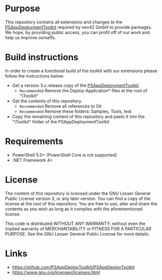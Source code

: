 # Purpose
This repository contains all extensions and changes to the [PSAppDeploymentToolkit](#links) required by neo42 GmbH to provide packages. We hope, by providing public access, you can profit off of our work and help us improve ourselfs.

# Build instructions
In order to create a functional build of the toolkit with our extensions please follow the instructions below:

* Get a version 3.x release copy of the [PSAppDeploymentToolkit](#links).
    - ```Recommended``` Remove the Deploy-Application* files at the root of "\Toolkit"
* Get the contents of this repository.
    - ```Recommended``` Remove all references to Git
    - ```Recommended``` Remove these folders: Samples, Tools, test
* Copy the remaining content of this repository and paste it into the "\Toolkit" folder of the PSAppDeploymentToolkit 

# Requirements
* PowerShell 5.0+ (PowerShell Core is not supported)
* .NET Framework 4+

# License
The content of this repository is licensed under the GNU Lesser General Public License version 3, or any later version. You can find a copy of the license at the root of this repository. You are free to use, alter and share the contents as you wish as long as it complies with the aforementioned license.

This code is distributed WITHOUT ANY WARRANTY; without even the implied warranty of MERCHANTABILITY or FITNESS FOR A PARTICULAR PURPOSE. See the GNU Lesser General Public License for more details.

# Links
* https://github.com/PSAppDeployToolkit/PSAppDeployToolkit
* https://www.gnu.org/licenses/licenses.html
